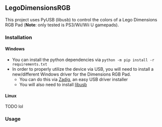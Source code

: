 ## LegoDimensionsRGB

This project uses PyUSB (libusb) to control the colors of a Lego Dimensions RGB Pad (**Note**: only tested is PS3/Wii/Wii U gamepads).

### Installation

#### Windows
- You can install the python dependencies via `python -m pip install -r requirements.txt`
- In order to properly utilize the device via USB, you will need to install a new/different Windows driver for the Dimensions RGB Pad.
    * You can do this via [Zadig](https://zadig.akeo.ie/#), an easy USB driver installer
    * You will also need to install [libusb](https://libusb.info/)


#### Linux

TODO lol


### Usage

